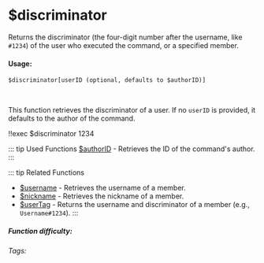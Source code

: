 # $discriminator

Returns the discriminator (the four-digit number after the username, like `#1234`) of the user who executed the command, or a specified member.

#### Usage:

`$discriminator[userID (optional, defaults to $authorID)]`

<br/>

This function retrieves the discriminator of a user. If no `userID` is provided, it defaults to the author of the command.

<discord-messages>
	<discord-message :bot="false" role-color="#ffcc9a" author="Member#1234">
		!!exec $discriminator
	</discord-message>
	<discord-message :bot="true" role-color="#0099ff" author="Custom Command" avatar="https://media.discordapp.net/avatars/725721249652670555/781224f90c3b841ba5b40678e032f74a.webp">
		1234
	</discord-message>
</discord-messages>

::: tip Used Functions
[$authorID](../Member/authorID.md) - Retrieves the ID of the command's author.
:::

::: tip Related Functions
*   [$username](../Member/username.md) - Retrieves the username of a member.
*   [$nickname](../Member/nickname.md) - Retrieves the nickname of a member.
*   [$userTag](../Member/userTag.md) - Returns the username and discriminator of a member (e.g., `Username#1234`).
:::

##### Function difficulty: <Badge type="tip" text="Easy" vertical="middle" />
###### Tags: <Badge type="tip" text="name" vertical="middle" /> <Badge type="tip" text="tag" vertical="middle" /> <Badge type="tip" text="discriminator" vertical="middle" /> <Badge type="tip" text="Names" vertical="middle" /> <Badge type="tip" text="userID" vertical="middle" />